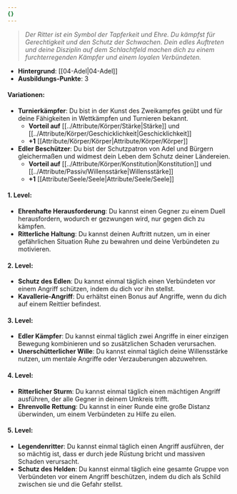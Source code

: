 ```yaml
---
{}
---
```

>*Der Ritter ist ein Symbol der Tapferkeit und Ehre. Du kämpfst für Gerechtigkeit und den Schutz der Schwachen. Dein edles Auftreten und deine Disziplin auf dem Schlachtfeld machen dich zu einem furchterregenden Kämpfer und einem loyalen Verbündeten.*  
  
- **Hintergrund**: [[04-Adel|04-Adel]]  
- **Ausbildungs-Punkte**: 3  
  
#### **Variationen:**  
  
- **Turnierkämpfer**: Du bist in der Kunst des Zweikampfes geübt und für deine Fähigkeiten in Wettkämpfen und Turnieren bekannt.  
    - **Vorteil auf** [[../Attribute/Körper/Stärke|Stärke]] und [[../Attribute/Körper/Geschicklichkeit|Geschicklichkeit]]  
    - **+1** [[Attribute/Körper/Körper|Attribute/Körper/Körper]]  
- **Edler Beschützer**: Du bist der Schutzpatron von Adel und Bürgern gleichermaßen und widmest dein Leben dem Schutz deiner Ländereien.  
    - **Vorteil auf** [[../Attribute/Körper/Konstitution|Konstitution]] und [[../Attribute/Passiv/Willensstärke|Willensstärke]]  
    - **+1** [[Attribute/Seele/Seele|Attribute/Seele/Seele]]  
  
#### **1. Level:**  
  
- **Ehrenhafte Herausforderung**: Du kannst einen Gegner zu einem Duell herausfordern, wodurch er gezwungen wird, nur gegen dich zu kämpfen.  
- **Ritterliche Haltung**: Du kannst deinen Auftritt nutzen, um in einer gefährlichen Situation Ruhe zu bewahren und deine Verbündeten zu motivieren.  
  
#### **2. Level:**  
  
- **Schutz des Edlen**: Du kannst einmal täglich einen Verbündeten vor einem Angriff schützen, indem du dich vor ihn stellst.  
- **Kavallerie-Angriff**: Du erhältst einen Bonus auf Angriffe, wenn du dich auf einem Reittier befindest.  
  
#### **3. Level:**  
  
- **Edler Kämpfer**: Du kannst einmal täglich zwei Angriffe in einer einzigen Bewegung kombinieren und so zusätzlichen Schaden verursachen.  
- **Unerschütterlicher Wille**: Du kannst einmal täglich deine Willensstärke nutzen, um mentale Angriffe oder Verzauberungen abzuwehren.  
  
#### **4. Level:**  
  
- **Ritterlicher Sturm**: Du kannst einmal täglich einen mächtigen Angriff ausführen, der alle Gegner in deinem Umkreis trifft.  
- **Ehrenvolle Rettung**: Du kannst in einer Runde eine große Distanz überwinden, um einem Verbündeten zu Hilfe zu eilen.  
  
#### **5. Level:**  
  
- **Legendenritter**: Du kannst einmal täglich einen Angriff ausführen, der so mächtig ist, dass er durch jede Rüstung bricht und massiven Schaden verursacht.  
- **Schutz des Helden**: Du kannst einmal täglich eine gesamte Gruppe von Verbündeten vor einem Angriff beschützen, indem du dich als Schild zwischen sie und die Gefahr stellst.
